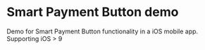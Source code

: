 # Smart Payment Button demo
Demo for Smart Payment Button functionality in a iOS mobile app.
Supporting iOS > 9
